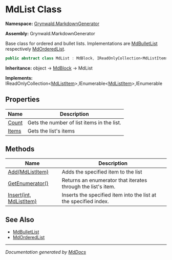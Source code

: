 # MdList Class

**Namespace:** [Grynwald.MarkdownGenerator](../index.md)

**Assembly:** Grynwald.MarkdownGenerator

Base class for ordered and bullet lists. Implementations are [MdBulletList](../MdBulletList/index.md) respectively [MdOrderedList](../MdOrderedList/index.md).

```csharp
public abstract class MdList : MdBlock, IReadOnlyCollection<MdListItem>, IEnumerable<MdListItem>, IEnumerable
```

**Inheritance:** object → [MdBlock](../MdBlock/index.md) → MdList

**Implements:** IReadOnlyCollection\<[MdListItem](../MdListItem/index.md)\>,IEnumerable\<[MdListItem](../MdListItem/index.md)\>,IEnumerable

## Properties

| Name                         | Description                                |
| ---------------------------- | ------------------------------------------ |
| [Count](properties/Count.md) | Gets the number of list items in the list. |
| [Items](properties/Items.md) | Gets the list's items                      |

## Methods

| Name                                         | Description                                                      |
| -------------------------------------------- | ---------------------------------------------------------------- |
| [Add(MdListItem)](methods/Add.md)            | Adds the specified item to the list                              |
| [GetEnumerator()](methods/GetEnumerator.md)  | Returns an enumerator that iterates through the list's item.     |
| [Insert(int, MdListItem)](methods/Insert.md) | Inserts the specified item into the list at the specified index. |

## See Also

- [MdBulletList](../MdBulletList/index.md)
- [MdOrderedList](../MdOrderedList/index.md)

___

*Documentation generated by [MdDocs](https://github.com/ap0llo/mddocs)*
